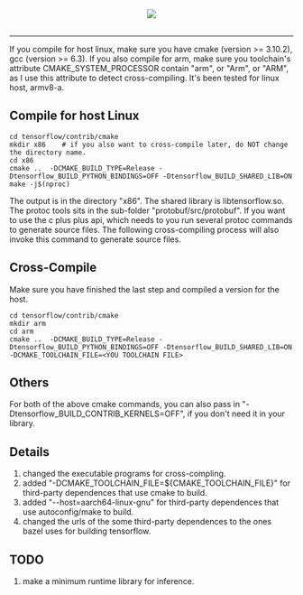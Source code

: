 <div align="center">
  <img src="https://www.tensorflow.org/images/tf_logo_transp.png"><br><br>
</div>

-----------------

If you compile for host linux, make sure you have cmake (version >= 3.10.2), gcc (version >= 6.3). If you also compile for arm, make sure you toolchain's attribute CMAKE_SYSTEM_PROCESSOR contain "arm", or "Arm", or "ARM", as I use this attribute to detect cross-compiling. It's been tested for linux host, armv8-a. 


## Compile for host Linux

```
cd tensorflow/contrib/cmake
mkdir x86    # if you also want to cross-compile later, do NOT change the directory name.
cd x86
cmake ..  -DCMAKE_BUILD_TYPE=Release -Dtensorflow_BUILD_PYTHON_BINDINGS=OFF -Dtensorflow_BUILD_SHARED_LIB=ON
make -j$(nproc)
```

The output is in the directory "x86". The shared library is libtensorflow.so. The protoc tools sits in the sub-folder "protobuf/src/protobuf". If you want to use the c plus plus api, which needs to you run several protoc commands to generate source files. The following cross-compiling process will also invoke this command to generate source files.


## Cross-Compile

Make sure you have finished the last step and compiled a version for the host.

```
cd tensorflow/contrib/cmake
mkdir arm
cd arm
cmake ..  -DCMAKE_BUILD_TYPE=Release -Dtensorflow_BUILD_PYTHON_BINDINGS=OFF -Dtensorflow_BUILD_SHARED_LIB=ON -DCMAKE_TOOLCHAIN_FILE=<YOU TOOLCHAIN FILE>
```

## Others

For both of the above cmake commands, you can also pass in "-Dtensorflow_BUILD_CONTRIB_KERNELS=OFF", if you don't need it in your library.

## Details

1. changed the executable programs for cross-compling.
2. added "-DCMAKE_TOOLCHAIN_FILE=${CMAKE_TOOLCHAIN_FILE}" for third-party dependences that use cmake to build.
3. added "--host=aarch64-linux-gnu" for third-party dependences that use autoconfig/make to build.
4. changed the urls of the some third-party dependences to the ones bazel uses for building tensorflow.

## TODO

1. make a minimum runtime library for inference.
